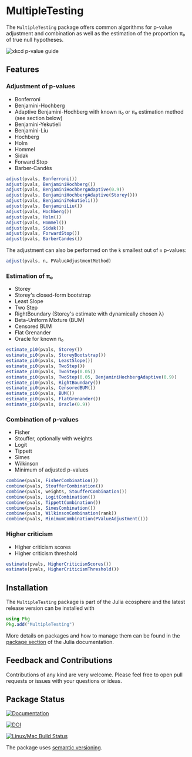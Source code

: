 # MultipleTesting

The `MultipleTesting` package offers common algorithms for p-value adjustment
and combination as well as the estimation of the proportion π₀ of true null
hypotheses.

![xkcd p-value guide](https://imgs.xkcd.com/comics/p_values.png)


## Features

### Adjustment of p-values

* Bonferroni
* Benjamini-Hochberg
* Adaptive Benjamini-Hochberg with known π₀ or π₀ estimation method (see section below)
* Benjamini-Yekutieli
* Benjamini-Liu
* Hochberg
* Holm
* Hommel
* Sidak
* Forward Stop
* Barber-Candès

```julia
adjust(pvals, Bonferroni())
adjust(pvals, BenjaminiHochberg())
adjust(pvals, BenjaminiHochbergAdaptive(0.9))
adjust(pvals, BenjaminiHochbergAdaptive(Storey()))
adjust(pvals, BenjaminiYekutieli())
adjust(pvals, BenjaminiLiu())
adjust(pvals, Hochberg())
adjust(pvals, Holm())
adjust(pvals, Hommel())
adjust(pvals, Sidak())
adjust(pvals, ForwardStop())
adjust(pvals, BarberCandes())
```

The adjustment can also be performed on the `k` smallest out of `n` p-values:

```julia
adjust(pvals, n, PValueAdjustmentMethod)
```


### Estimation of π₀

* Storey
* Storey's closed-form bootstrap
* Least Slope
* Two Step
* RightBoundary (Storey's estimate with dynamically chosen λ)
* Beta-Uniform Mixture (BUM)
* Censored BUM
* Flat Grenander
* Oracle for known π₀

```julia
estimate_pi0(pvals, Storey())
estimate_pi0(pvals, StoreyBootstrap())
estimate_pi0(pvals, LeastSlope())
estimate_pi0(pvals, TwoStep())
estimate_pi0(pvals, TwoStep(0.05))
estimate_pi0(pvals, TwoStep(0.05, BenjaminiHochbergAdaptive(0.9))
estimate_pi0(pvals, RightBoundary())
estimate_pi0(pvals, CensoredBUM())
estimate_pi0(pvals, BUM())
estimate_pi0(pvals, FlatGrenander())
estimate_pi0(pvals, Oracle(0.9))
```


### Combination of p-values

* Fisher
* Stouffer, optionally with weights
* Logit
* Tippett
* Simes
* Wilkinson
* Minimum of adjusted p-values

```julia
combine(pvals, FisherCombination())
combine(pvals, StoufferCombination())
combine(pvals, weights, StoufferCombination())
combine(pvals, LogitCombination())
combine(pvals, TippettCombination())
combine(pvals, SimesCombination())
combine(pvals, WilkinsonCombination(rank))
combine(pvals, MinimumCombination(PValueAdjustment()))
```


### Higher criticism

* Higher criticism scores
* Higher criticism threshold

```julia
estimate(pvals, HigherCriticismScores())
estimate(pvals, HigherCriticismThreshold())
```


## Installation

The `MultipleTesting` package is part of the Julia ecosphere and the latest
release version can be installed with

```julia
using Pkg
Pkg.add("MultipleTesting")
```

More details on packages and how to manage them can be found in the
[package section](https://docs.julialang.org/en/stable/manual/packages/#adding-and-removing-packages)
of the Julia documentation.


## Feedback and Contributions

Contributions of any kind are very welcome. Please feel free to open pull
requests or issues with your questions or ideas.


## Package Status

[![Documentation](https://img.shields.io/badge/docs-stable-blue.svg)](https://juliangehring.github.io/MultipleTesting.jl/stable)

[![DOI](https://zenodo.org/badge/27935122.svg)](https://zenodo.org/badge/latestdoi/27935122)

[![Linux/Mac Build Status](https://travis-ci.com/juliangehring/MultipleTesting.jl.svg?branch=master)](https://travis-ci.com/juliangehring/MultipleTesting.jl)

The package uses [semantic versioning](https://semver.org/).
